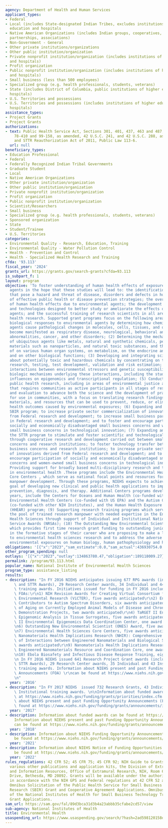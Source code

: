 ```yaml
---
agency: Department of Health and Human Services
applicant_types:
- Federal
- Local (includes State-designated Indian Tribes, excludes institutions of higher
  education and hospitals
- Native American Organizations (includes Indian groups, cooperatives, corporations,
  partnerships, associations)
- Non-Government - General
- Other private institutions/organizations
- Other public institution/organization
- Private nonprofit institution/organization (includes institutions of higher education
  and hospitals)
- Profit organization
- Public nonprofit institution/organization (includes institutions of higher education
  and hospitals)
- Small business (less than 500 employees)
- Specialized group (e.g. health professionals, students, veterans)
- State (includes District of Columbia, public institutions of higher education and
  hospitals)
- U.S. Territories and possessions
- U.S. Territories and possessions (includes institutions of higher education and
  hospitals)
assistance_types:
- Project Grants
- Project Grants
authorizations:
- text: Public Health Service Act, Sections 301, 401, 437, 463 and 487, Public Laws
    78-410 and 99-158, as amended, 42 U.S.C. 241, and 42 U.S.C. 288, as amended, SBIR
    and STTR Reauthorization Act of 2011, Public Law 113-6.
  url: null
beneficiary_types:
- Education Professional
- Federal
- Federally Recognized Indian Tribal Governments
- Graduate Student
- Local
- Native American Organizations
- Other private institution/organization
- Other public institution/organization
- Private nonprofit institution/organization
- Profit organization
- Public nonprofit institution/organization
- Scientist/Researchers
- Small business
- Specialized group (e.g. health professionals, students, veterans)
- Sponsored organization
- State
- Student/Trainee
- U.S. Territories
categories:
- Environmental Quality - Research, Education, Training
- Environmental Quality - Water Pollution Control
- Health - Prevention and Control
- Health - Specialized Health Research and Training
cfda: '93.113'
fiscal_year: '2024'
grants_url: https://grants.gov/search-grants?cfda=93.113
is_subpart_f: 1
layout: program
objective: 'To foster understanding of human health effects of exposure to environmental
  agents in the hope that these studies will lead to: the identification of agents
  that pose a hazard and threat of disease, disorders and defects in humans; the development
  of effective public health or disease prevention strategies; the overall improvement
  of human health effects due to environmental agents; the development of products
  and technologies designed to better study or ameliorate the effects of environmental
  agents; and the successful training of research scientists in all areas of environmental
  health research. Supported grant programs focus on the following areas: (1) Understanding
  biological responses to environmental agents by determining how chemical and physical
  agents cause pathological changes in molecules, cells, tissues, and organs, and
  become manifested as respiratory disease, neurological, behavioral and developmental
  abnormalities, cancer, and other disorders; (2) Determining the mechanisms of toxicity
  of ubiquitous agents like metals, natural and synthetic chemicals, pesticides, and
  materials such as nanoparticles, and natural toxic substances, and their effects
  of on various human organ systems, on metabolism, on the endocrine and immune systems,
  and on other biological functions; (3) Developing and integrating scientific knowledge
  about potentially toxic and hazardous chemicals by concentrating on toxicological
  research, testing, test development, validation and risk estimation; (4) Identifying
  interactions between environmental stressors and genetic susceptibility and understanding
  biologic mechanisms underlying these interactions, including the study of environmental
  influences on epigenomics and transcriptional regulation; (5) Conducting environmental
  public health research, including in areas of environmental justice and health disparities,
  that requires communities as active participants in all stages of research, dissemination,
  and evaluation to advance both the science and the development of practical materials
  for use in communities, with a focus on translating research findings into tools,
  materials, and resources that can be used to prevent, reduce, or eliminate adverse
  health outcomes caused by environmental exposures; (6) Expanding and improving the
  SBIR program; to increase private sector commercialization of innovations derived
  from Federal research and development; to increase small business participation
  in Federal research and development; and to foster and encourage participation of
  socially and economically disadvantaged small business concerns and women-owned
  small business concerns in technological innovation; (7) Expanding and improving
  the STTR program to stimulate and foster scientific and technological innovation
  through cooperative research and development carried out between small business
  concerns and research institutions; to foster technology transfer between small
  business concerns and research institutions; to increase private sector commercialization
  of innovations derived from Federal research and development; and to foster and
  encourage participation of socially and economically disadvantaged small business
  concerns and women-owned small business concerns in technological innovation; (8)
  Providing support for broadly based multi-disciplinary research and training programs
  in environmental health .These programs include the Environmental Health Sciences
  Core Centers , which serve as national focal points and resources for research and
  manpower development. Through these programs, NIEHS expects to achieve the long-range
  goal of developing new clinical and public health applications to improve disease
  prevention, diagnosis, and therapy. Additional Centers programs developed in recent
  years, include the Centers for Oceans and Human Health (co-funded with NSF), Children''s
  Environmental Health Centers (co-funded with US EPA) and the Autism Centers of Excellence
  (co-funded with other NIH Institutes), and the Human Health Exposure Analysis Resource
  (HHEAR) program; (9) Supporting research training programs which serve to increase
  the pool of trained research manpower with needed expertise in the Environmental
  Health Sciences through support of Individual and Institutional National Research
  Service Awards (NRSAs); (10) The Outstanding New Environmental Scientist Program
  which provides first time research grant funding to outstanding junior scientists
  in the formative stages of their career who are proposing to make a long term commitment
  to environmental health sciences research and to address the adverse effects on
  environmental exposures on human biology, human pathophysiology and human disease.'
obligations: '[{"x":"2023","sam_estimate":0.0,"sam_actual":436930754.0,"usa_spending_actual":441151097.53},{"x":"2024","sam_estimate":0.0,"sam_actual":445732178.0,"usa_spending_actual":441449888.03},{"x":"2025","sam_estimate":0.0,"sam_actual":438175271.0,"usa_spending_actual":61213008.13}]'
other_program_spending: null
outlays: '[{"x":"2023","outlay":134863780.47,"obligation":189118009.27},{"x":"2024","outlay":18058021.06,"obligation":137361370.23},{"x":"2025","outlay":1015434.88,"obligation":6946755.48}]'
permalink: /program/93.113.html
popular_name: National Institute of Environmental Health Sciences
program_type: assistance_listing
results:
- description: "In FY 2016 NIEHS anticipates issuing 677 RPG awards (including SBIR\
    \ and STTR Awards), 29 Research Center awards, 34 Individual and 44 Institutional\
    \ training awards. Initiatives issued for funding in FY 2016 include the following\
    \ FOAs:\r\n1) NIH Revision Awards for Creating Virtual Consortium for Translational-Transdisciplinary\
    \ Environmental Research (ViCTER), five awards anticipated\r\n2) Environmental\
    \ Contributors to Autism Spectrum Disorders, six awards anticipated\r\n3) Impact\
    \ of Aging on Currently Employed Animal Models of Disease and Chronic Conditions\
    \ Demonstration Projects, two awards anticipated\r\n4) TaRGET II Environmental\
    \ Epigenomic Analysis in Tissue Surrogates, five awards anticipated\r\n5) TaRGET\
    \ II Environmental Epigenomics Data Coordination Center, one award anticpated\r\
    \n6) Outstanding New Environmental Scientist (ONES) Award, five awards anticipated\r\
    \n7) Environmental Health Sciences Core Centers, five awards anticipated\r\n8)\
    \ Nanomaterials Health Implications Research (NHIR): Comprehensive Evaluation\
    \ of Interactions between Engineered Nanomaterials and Biological System, eight\
    \ awards anticipated\r\n9) Nanomaterials Health Implications Research (NHIR):\
    \ Engineered Nanomaterials Resource and Coordination Core, one award anticipated\r\
    \n10) Ebola Biosafety and Infectious Disease Response Training, eight awards anticipated\r\
    \n In FY 2016 NIEHS issued 641 Research Project Grant awards (including SBIR and\
    \ STTR Awards), 29 Research Center awards, 35 Individual and 43 Institutional\
    \ training awards. Information about NIEHS present and past Funding Opportunity\
    \ Announcements (FOA) \r\ncan be found at https://www.niehs.nih.gov/funding/grants/index.cfm.\r\
    \n"
  year: '2016'
- description: "In FY 2017 NIEHS  issued 732 Research Grants, 43 Individual and 41\
    \ Institutional training awards. \n\nInformation about funded awards can be found\
    \ at https://www.niehs.nih.gov/funding/grants/priorities/index.cfm.\n\nInformation\
    \ about NIEHS present and past Funding Opportunity Announcements (FOAs) can be\
    \ found at https://www.niehs.nih.gov/funding/grants/announcements/index.cfm"
  year: '2017'
- description: Information about funded awards can be found at https://www.niehs.nih.gov/funding/grants/priorities/index.cfm.
    Information about NIEHS present and past Funding Opportunity Announcements (FOAs)
    can be found at https://www.niehs.nih.gov/funding/grants/announcements/index.cfm
  year: '2018'
- description: Information about NIEHS Funding Opportunity Announcements (FOAs) can
    be found at https://www.niehs.nih.gov/funding/grants/announcements/index.cfm
  year: '2021'
- description: Information about NIEHS Notice of Funding Opportunities (NOFO) can
    be found at https://www.niehs.nih.gov/funding/grants/announcements/index.cfm
  year: '2022'
rules_regulations: 42 CFR 52; 45 CFR 75; 45 CFR 92; NIH Guide to Grants and Contracts;
  various other publications and application kits, the Division of Extramural Outreach
  and Information Resources, Office of Extramural Research, NIH, Room 6207, 6701 Rockledge
  Drive, Bethesda, MD 20892. Grants will be available under the authority of and administered
  in accordance with the NIH GPS and Federal regulations at 42 CFR 52 and 42 USC 241;
  Omnibus Solicitation of the Public Health Service for Small Business Innovation
  Research (SBIR) Grant and Cooperative Agreement Applications. Omnibus Solicitation
  of the National Institutes of Health for Small Business Technology Transfer (STTR)
  Grant Applications.
sam_url: https://sam.gov/fal/89d3bca31d3b4a23abbb35cfabe2cd57/view
sub-agency: National Institutes of Health
title: Environmental Health
usaspending_url: https://www.usaspending.gov/search/?hash=2ad598120158d2fe76749dcee1779166
---
```

